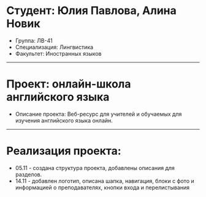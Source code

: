# Студент: Юлия Павлова, Алина Новик
- Группа: ЛВ-41
- Специализация: Лингвистика
- Факультет: Иностранных языков
---
# Проект: онлайн-школа английского языка
- Описание проекта: Веб-ресурс для учителей и обучаемых для изучения английского языка онлайн. 
---
# Реализация проекта:
- 05.11 - создана структура проекта, добавлены описания для разделов. 
- 14.11 - добавлен логотип, описана шапка, навигация, блоки с фото и информацией о преподавателях, кнопки входа и перелистывания
